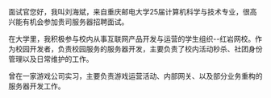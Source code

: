 面试官您好，我叫刘海斌，来自重庆邮电大学25届计算机科学与技术专业，很高兴能有机会参加贵司服务器招聘面试。

在大学里，我积极参与校内从事互联网产品开发与运营的学生组织--红岩网校。作为校园开发者，负责校园服务的服务器开发，主要负责了校内活动秒杀、社团身份管理以及日常维护的工作。

曾在一家游戏公司实习，主要负责游戏运营活动、内部网关、以及部分业务重构的服务器开发工作。